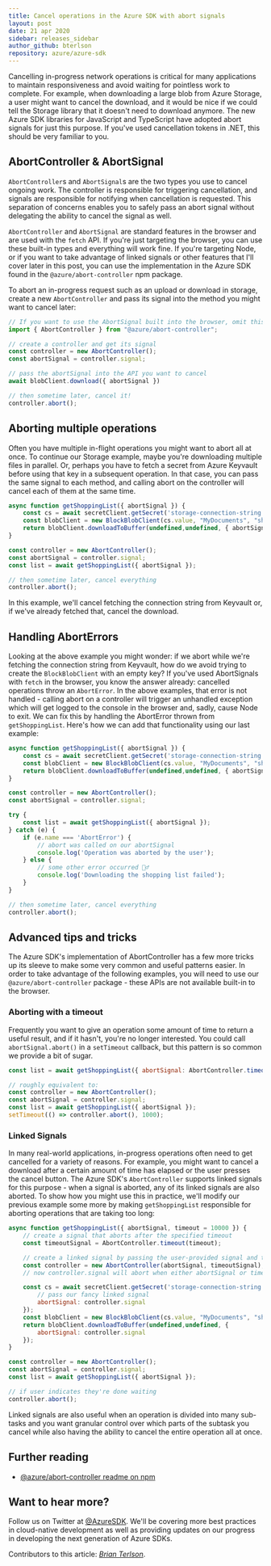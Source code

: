 ```yaml
---
title: Cancel operations in the Azure SDK with abort signals
layout: post
date: 21 apr 2020
sidebar: releases_sidebar
author_github: bterlson
repository: azure/azure-sdk
---
```


Cancelling in-progress network operations is critical for many applications to maintain responsiveness and avoid waiting for pointless work to complete. For example, when downloading a large blob from Azure Storage, a user might want to cancel the download, and it would be nice if we could tell the Storage library that it doesn't need to download anymore. The new Azure SDK libraries for JavaScript and TypeScript have adopted abort signals for just this purpose. If you've used cancellation tokens in .NET, this should be very familiar to you.

## AbortController &amp; AbortSignal

`AbortController`s and `AbortSignal`s are the two types you use to cancel ongoing work. The controller is responsible for triggering cancellation, and signals are responsible for notifying when cancellation is requested. This separation of concerns enables you to safely pass an abort signal without delegating the ability to cancel the signal as well.

`AbortController` and `AbortSignal` are standard features in the browser and are used with the `fetch` API. If you're just targeting the browser, you can use these built-in types and everything will work fine. If you're targeting Node, or if you want to take advantage of linked signals or other features that I'll cover later in this post, you can use the implementation in the Azure SDK found in the `@azure/abort-controller` npm package.

To abort an in-progress request such as an upload or download in storage, create a new `AbortController` and pass its signal into the method you might want to cancel later:

```javascript
// If you want to use the AbortSignal built into the browser, omit this line
import { AbortController } from "@azure/abort-controller";

// create a controller and get its signal
const controller = new AbortController();
const abortSignal = controller.signal;

// pass the abortSignal into the API you want to cancel
await blobClient.download({ abortSignal })

// then sometime later, cancel it!
controller.abort();
```

## Aborting multiple operations

Often you have multiple in-flight operations you might want to abort all at once. To continue our Storage example, maybe you're downloading multiple files in parallel. Or, perhaps you have to fetch a secret from Azure Keyvault before using that key in a subsequent operation. In that case, you can pass the same signal to each method, and calling abort on the controller will cancel each of them at the same time.

```javascript
async function getShoppingList({ abortSignal }) {
    const cs = await secretClient.getSecret('storage-connection-string', { abortSignal });
    const blobClient = new BlockBlobClient(cs.value, "MyDocuments", "shopping.rtf");
    return blobClient.downloadToBuffer(undefined,undefined, { abortSignal });
}

const controller = new AbortController();
const abortSignal = controller.signal;
const list = await getShoppingList({ abortSignal });

// then sometime later, cancel everything
controller.abort();
```

In this example, we'll cancel fetching the connection string from Keyvault or, if we've already fetched that, cancel the download.

## Handling AbortErrors

Looking at the above example you might wonder: if we abort while we're fetching the connection string from Keyvault, how do we avoid trying to create the `BlockBlobClient` with an empty key? If you've used AbortSignals with `fetch` in the browser, you know the answer already: cancelled operations throw an `AbortError`. In the above examples, that error is not handled - calling abort on a controller will trigger an unhandled exception which will get logged to the console in the browser and, sadly, cause Node to exit. We can fix this by handling the AbortError thrown from `getShoppingList`. Here's how we can add that functionality using our last example:

```javascript
async function getShoppingList({ abortSignal }) {
    const cs = await secretClient.getSecret('storage-connection-string', { abortSignal });
    const blobClient = new BlockBlobClient(cs.value, "MyDocuments", "shopping.rtf");
    return blobClient.downloadToBuffer(undefined,undefined, { abortSignal });
}

const controller = new AbortController();
const abortSignal = controller.signal;

try {
    const list = await getShoppingList({ abortSignal });
} catch (e) {
    if (e.name === 'AbortError') {
        // abort was called on our abortSignal
        console.log('Operation was aborted by the user');
    } else {
        // some other error occurred 🤷‍♂️
        console.log('Downloading the shopping list failed');
    }
}

// then sometime later, cancel everything
controller.abort();
```

## Advanced tips and tricks

The Azure SDK's implementation of AbortController has a few more tricks up its sleeve to make some very common and useful patterns easier. In order to take advantage of the following examples, you will need to use our `@azure/abort-controller` package - these APIs are not available built-in to the browser.

### Aborting with a timeout

Frequently you want to give an operation some amount of time to return a useful result, and if it hasn't, you're no longer interested. You could call `abortSignal.abort()` in a `setTimeout` callback, but this pattern is so common we provide a bit of sugar.

```javascript
const list = await getShoppingList({ abortSignal: AbortController.timeout(1000) });

// roughly equivalent to:
const controller = new AbortController();
const abortSignal = controller.signal;
const list = await getShoppingList({ abortSignal });
setTimeout(() => controller.abort(), 1000);
```

### Linked Signals

In many real-world applications, in-progress operations often need to get cancelled for a variety of reasons. For example, you might want to cancel a download after a certain amount of time has elapsed or the user presses the cancel button. The Azure SDK's `AbortController` supports linked signals for this purpose - when a signal is aborted, any of its linked signals are also aborted. To show how you might use this in practice, we'll modify our previous example some more by making `getShoppingList` responsible for aborting operations that are taking too long:

```javascript
async function getShoppingList({ abortSignal, timeout = 10000 }) {
    // create a signal that aborts after the specified timeout
    const timeoutSignal = AbortController.timeout(timeout);

    // create a linked signal by passing the user-provided signal and the timeout signal together
    const controller = new AbortController(abortSignal, timeoutSignal);
    // now controller.signal will abort when either abortSignal or timeoutSignal abort!

    const cs = await secretClient.getSecret('storage-connection-string', {
        // pass our fancy linked signal
        abortSignal: controller.signal
    });
    const blobClient = new BlockBlobClient(cs.value, "MyDocuments", "shopping.rtf");
    return blobClient.downloadToBuffer(undefined,undefined, {
        abortSignal: controller.signal
    });
}

const controller = new AbortController();
const abortSignal = controller.signal;
const list = await getShoppingList({ abortSignal });

// if user indicates they're done waiting
controller.abort();
```

Linked signals are also useful when an operation is divided into many sub-tasks and you want granular control over which parts of the subtask you cancel while also having the ability to cancel the entire operation all at once.

## Further reading

* [@azure/abort-controller readme on npm](https://www.npmjs.com/package/@azure/abort-controller)

## Want to hear more?

Follow us on Twitter at [@AzureSDK](https://twitter.com/AzureSDK). We'll be covering more best
practices in cloud-native development as well as providing updates on our progress in developing the next generation of Azure SDKs.

Contributors to this article: _[Brian Terlson](https://twitter.com/bterlson)_.
